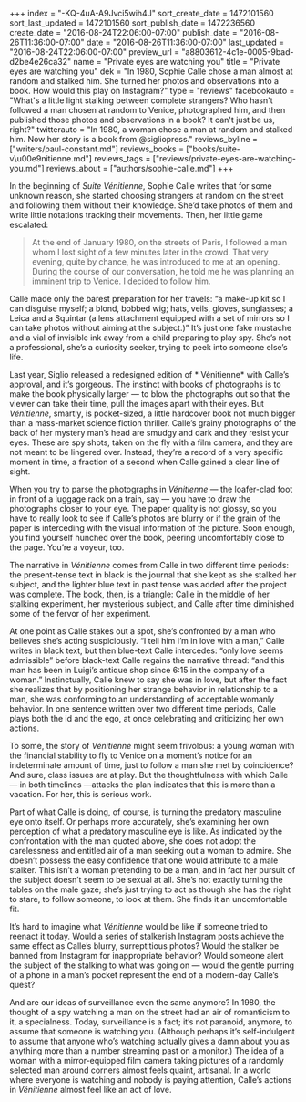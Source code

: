 +++
index = "-KQ-4uA-A9Jvci5wih4J"
sort_create_date = 1472101560
sort_last_updated = 1472101560
sort_publish_date = 1472236560
create_date = "2016-08-24T22:06:00-07:00"
publish_date = "2016-08-26T11:36:00-07:00"
date = "2016-08-26T11:36:00-07:00"
last_updated = "2016-08-24T22:06:00-07:00"
preview_url = "a8803612-4c1e-0005-9bad-d2be4e26ca32"
name = "Private eyes are watching you"
title = "Private eyes are watching you"
dek = "In 1980, Sophie Calle chose a man almost at random and stalked him. She turned her photos and observations into a book. How would this play on Instagram?"
type = "reviews"
facebookauto = "What's a little light stalking between complete strangers? Who hasn't followed a man chosen at random to Venice, photographed him, and then published those photos and observations in a book? It can't just be us, right?"
twitterauto = "In 1980, a woman chose a man at random and stalked him. Now her story is a book from @sigliopress."
reviews_byline = ["writers/paul-constant.md"]
reviews_books = ["books/suite-v\u00e9nitienne.md"]
reviews_tags = ["reviews/private-eyes-are-watching-you.md"]
reviews_about = ["authors/sophie-calle.md"]
+++

In the beginning of *Suite Vénitienne*, Sophie Calle writes that for some unknown reason, she started choosing strangers at random on the street and following them without their knowledge. She’d take photos of them and write little notations tracking their movements. Then, her little game escalated:

<blockquote>At the end of January 1980, on the streets of Paris, I followed a man whom I lost sight of a few minutes later in the crowd. That very evening, quite by chance, he was introduced to me at an opening. During the course of our conversation, he told me he was planning an imminent trip to Venice. I decided to follow him.</blockquote>

Calle made only the barest preparation for her travels: “a make-up kit so I can disguise myself; a blond, bobbed wig; hats, veils, gloves, sunglasses; a Leica and a Squintar (a lens attachment equipped with a set of mirrors so I can take photos without aiming at the subject.)” It’s just one fake mustache and a vial of invisible ink away from a child preparing to play spy. She’s not a professional, she’s a curiosity seeker, trying to peek into someone else’s life.

Last year, Siglio released a redesigned edition of * Vénitienne* with Calle’s approval, and it’s gorgeous. The instinct with books of photographs is to make the book physically larger — to blow the photographs out so that the viewer can take their time, pull the images apart with their eyes. But *Vénitienne*, smartly, is pocket-sized, a little hardcover book not much bigger than a mass-market science fiction thriller. Calle’s grainy photographs of the back of her mystery man’s head are smudgy and dark and they resist your eyes. These are spy shots, taken on the fly with a film camera, and they are not meant to be lingered over. Instead, they’re a record of a very specific moment in time, a fraction of a second when Calle gained a clear line of sight. 

When you try to parse the photographs in *Vénitienne* — the loafer-clad foot in front of a luggage rack on a train, say — you have to draw the photographs closer to your eye. The paper quality is not glossy, so you have to really look to see if Calle’s photos are blurry or if the grain of the paper is interceding with the visual information of the picture. Soon enough, you find yourself hunched over the book, peering uncomfortably close to the page. You’re a voyeur, too.

The narrative in *Vénitienne* comes from Calle in two different time periods: the present-tense text in black is the journal that she kept as she stalked her subject, and the lighter blue text in past tense was added after the project was complete. The book, then, is a triangle: Calle in the middle of her stalking experiment, her mysterious subject, and Calle after time diminished some of the fervor of her experiment. 

At one point as Calle stakes out a spot, she’s confronted by a man who believes she’s acting suspiciously. “I tell him I’m in love with a man,” Calle writes in black text, but then blue-text Calle intercedes: “only love seems admissible” before black-text Calle regains the narrative thread: “and this man has been in Luigi’s antique shop since 6:15 in the company of a woman.” Instinctually, Calle knew to say she was in love, but after the fact she realizes that by positioning her strange behavior in relationship to a man, she was conforming to an understanding of acceptable womanly behavior. In one sentence written over two different time periods, Calle plays both the id and the ego, at once celebrating and criticizing her own actions.

To some, the story of *Vénitienne* might seem frivolous: a young woman with the financial stability to fly to Venice on a moment’s notice for an indeterminate amount of time, just to follow a man she met by coincidence? And sure, class issues are at play. But the thoughtfulness with which Calle — in both timelines —attacks the plan indicates that this is more than a vacation. For her, this is serious work.

Part of what Calle is doing, of course, is turning the predatory masculine eye onto itself. Or perhaps more accurately, she’s examining her own perception of what a predatory masculine eye is like. As indicated by the confrontation with the man quoted above, she does not adopt the carelessness and entitled air of a man seeking out a woman to admire. She doesn’t possess the easy confidence that one would attribute to a male stalker. This isn’t a woman pretending to be a man, and in fact her pursuit of the subject doesn’t seem to be sexual at all. She’s not exactly turning the tables on the male gaze; she’s just trying to act as though she has the right to stare, to follow someone, to look at them. She finds it an uncomfortable fit.

It’s hard to imagine what *Vénitienne* would be like if someone tried to reenact it today. Would a series of stalkerish Instagram posts achieve the same effect as Calle’s blurry, surreptitious photos? Would the stalker be banned from Instagram for inappropriate behavior? Would someone alert the subject of the stalking to what was going on — would the gentle purring of a phone in a man’s pocket represent the end of a modern-day Calle’s quest?

And are our ideas of surveillance even the same anymore? In 1980, the thought of a spy watching a man on the street had an air of romanticism to it, a specialness. Today, surveillance is a fact; it’s not paranoid, anymore, to assume that someone is watching you. (Although perhaps it’s self-indulgent to assume that anyone who’s watching actually gives a damn about you as anything more than a number streaming past on a monitor.) The idea of a woman with a mirror-equipped film camera taking pictures of a randomly selected man around corners almost feels quaint, artisanal. In a world where everyone is watching and nobody is paying attention, Calle’s actions in *Vénitienne* almost feel like an act of love.


